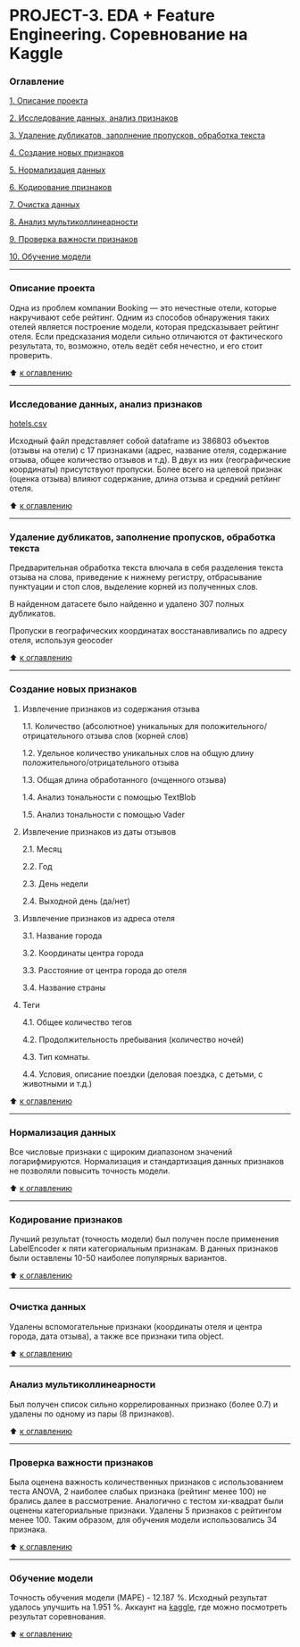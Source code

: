 # PROJECT-3. EDA + Feature Engineering. Соревнование на Kaggle

### Оглавление 
[1. Описание проекта](https://github.com/IgorAbalakin/Booking_data_project/blob/main/README.md#Описание-проекта) 

[2. Исследование данных, анализ признаков](https://github.com/IgorAbalakin/Booking_data_project/blob/main/README.md#Исследование&nbsp;данных--&nbsp;анализ&nbsp;признаков) 

[3. Удаление дубликатов, заполнение пропусков, обработка текста](https://github.com/IgorAbalakin/Booking_data_project/blob/main/README.md#Удаление&nbsp;дубликатов--&nbsp;заполнение&nbsp;пропусков--&nbsp;обработка-текста) 

[4. Создание новых признаков](https://github.com/IgorAbalakin/Booking_data_project/blob/main/README.md#Создание-новых-признаков) 

[5. Нормализация данных](https://github.com/IgorAbalakin/Booking_data_project/blob/main/README.md#Нормализация-данных) 

[6. Кодирование признаков](https://github.com/IgorAbalakin/Booking_data_project/blob/main/README.md#Кодирование-признаков) 

[7. Очистка данных](https://github.com/IgorAbalakin/Booking_data_project/blob/main/README.md#Очистка-данных) 

[8. Анализ мультиколлинеарности](https://github.com/IgorAbalakin/Booking_data_project/blob/main/README.md#Анализ-мультиколлинеарности) 

[9. Проверка важности признаков](https://github.com/IgorAbalakin/Booking_data_project/blob/main/README.md#Проверка-важности-признаков) 

[10. Обучение модели](https://github.com/IgorAbalakin/Booking_data_project/blob/main/README.md#Обучение-модели) 
 
____
### Описание проекта 
Одна из проблем компании Booking — это нечестные отели, которые накручивают себе рейтинг. Одним из способов обнаружения таких отелей является построение модели, которая предсказывает рейтинг отеля. Если предсказания модели сильно отличаются от фактического результата, то, возможно, отель ведёт себя нечестно, и его стоит проверить.
 
:arrow_up: [к оглавлению](https://github.com/IgorAbalakin/Booking_data_project/blob/main/README.md#Оглавление)

 ____
### Исследование данных, анализ признаков
[hotels.csv](https://drive.google.com/file/d/1WWv9ARJ7icmt5Gq7XTogqvq95-7jQb_7/view?usp=sharing)

Исходный файл представляет собой dataframe из 386803 объектов (отзывы на отели) с 17 признаками (адрес, название отеля, содержание отзыва, общее количество отзывов и т.д). В двух из них (географические координаты) присутствуют пропуски. Более всего на целевой признак (оценка отзыва) влияют содержание, длина отзыва и средний ретйинг отеля.

:arrow_up: [к оглавлению](https://github.com/IgorAbalakin/Booking_data_project/blob/main/README.md#Оглавление)

____
### Удаление дубликатов, заполнение пропусков, обработка текста

Предварительная обработка текста влючала в себя разделения текста отзыва на слова, приведение к нижнему регистру, отбрасывание пунктуации и стоп слов, выделение корней из полученных слов.

В найденном датасете было найденно и удалено 307 полных дубликатов. 

Пропуски в географических координатах восстанавливались по адресу отеля, используя geocoder

:arrow_up: [к оглавлению](https://github.com/IgorAbalakin/Booking_data_project/blob/main/README.md#Оглавление)

 ____
### Создание новых признаков

1. Извлечение признаков из содержания отзыва

    1.1. Количество (абсолютное) уникальных для положительного/отрицательного отзыва слов (корней слов)

    1.2. Удельное количество уникальных слов на общую длину положительного/отрицательного отзыва

    1.3. Общая длина обработанного (очщенного отзыва)

    1.4. Анализ тональности с помощью TextBlob

    1.5. Анализ тональности с помощью Vader

2. Извлечение признаков из даты отзывов

    2.1. Месяц

    2.2. Год

    2.3. День недели

    2.4. Выходной день (да/нет)

3. Извлечение признаков из адреса отеля

    3.1. Название города

    3.2. Координаты центра города

    3.3. Расстояние от центра города до отеля

    3.4. Название страны

4. Теги

    4.1. Общее количество тегов

    4.2. Продолжительность пребывания (количество ночей)

    4.3. Тип комнаты.

    4.4. Условия, описание поездки (деловая поездка, с детьми, с животными и т.д.)



:arrow_up: [к оглавлению](https://github.com/IgorAbalakin/Booking_data_project/blob/main/README.md#Оглавление)
____
### Нормализация данных

Все числовые признаки с щироким диапазоном значений логарифмируются.
Нормализация и стандартизация данных признаков не позволяли повысить точность модели.

:arrow_up: [к оглавлению](https://github.com/IgorAbalakin/Booking_data_project/blob/main/README.md#Оглавление)
____
### Кодирование признаков

Лучший результат (точность модели) был получен после применения LabelEncoder к пяти категориальным признакам. В данных признаков были оставлены 10-50 наиболее популярных вариантов.

:arrow_up: [к оглавлению](https://github.com/IgorAbalakin/Booking_data_project/blob/main/README.md#Оглавление)
____
### Очистка данных

Удалены вспомогательные признаки (координаты отеля и центра города, дата отзыва), а также все признаки типа object.

:arrow_up: [к оглавлению](https://github.com/IgorAbalakin/Booking_data_project/blob/main/README.md#Оглавление)
____
### Анализ мультиколлинеарности

Был получен список сильно коррелированных признако (более 0.7) и удалены по одному из пары (8 признаков).

:arrow_up: [к оглавлению](https://github.com/IgorAbalakin/Booking_data_project/blob/main/README.md#Оглавление)
____
### Проверка важности признаков

Была оценена важность количественных признаков с использованием теста ANOVA, 2 наиболее слабых признака (рейтинг менее 100) не брались далее в рассмотрение. Аналогично с тестом хи-квадрат были оценены категориальные признаки. Удалены 5 признаков с рейтингом менее 100. Таким образом, для обучения модели использовались 34 признака. 

:arrow_up: [к оглавлению](https://github.com/IgorAbalakin/Booking_data_project/blob/main/README.md#Оглавление)
____
### Обучение модели

Точность обучения модели (MAPE) - 12.187 %. Исходный результат удалось улучшить на 1.951 %. 
Аккаунт на [kaggle](https://www.kaggle.com/abalakinigor), где можно посмотреть результат соревнования. 

:arrow_up: [к оглавлению](https://github.com/IgorAbalakin/Booking_data_project/blob/main/README.md#Оглавление)